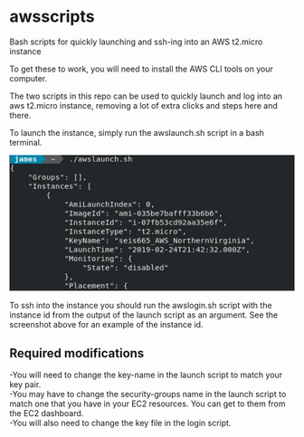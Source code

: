 # awsscripts
Bash scripts for quickly launching and ssh-ing into an AWS t2.micro instance 

To get these to work, you will need to install the AWS CLI tools on your computer. 

The two scripts in this repo can be used to quickly launch and log into an aws t2.micro instance, removing a lot of extra clicks and steps here and there. 

To launch the instance, simply run the awslaunch.sh script in a bash terminal. 

![screenshot of instance ID from launch output](https://github.com/jamesdedon/awsscripts/blob/master/instanceId.jpg)

To ssh into the instance you should run the awslogin.sh script with the instance id from the output of the launch script as an argument. See the screenshot above for an example of the instance id.  

## Required modifications
-You will need to change the key-name in the launch script to match your key pair.  
-You may have to change the security-groups name in the launch script to match one that you have in your EC2 resources. You can get to them from the EC2 dashboard.   
-You will also need to change the key file in the login script.  